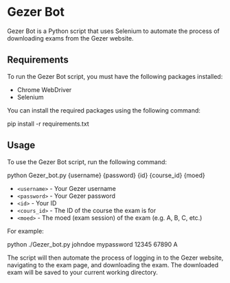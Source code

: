 # Gezer Bot

Gezer Bot is a Python script that uses Selenium to automate the process of downloading exams from the Gezer website.

## Requirements

To run the Gezer Bot script, you must have the following packages installed:

- Chrome WebDriver
- Selenium

You can install the required packages using the following command:

pip install -r requirements.txt

## Usage

To use the Gezer Bot script, run the following command:

python Gezer_bot.py  {username} {password} {id} {course_id} {moed}

- `<username>` - Your Gezer username
- `<password>` - Your Gezer password
- `<id>` - Your ID
- `<cours_id>` - The ID of the course the exam is for
- `<moed>` - The moed (exam session) of the exam (e.g. A, B, C, etc.)

For example:

python ./Gezer_bot.py johndoe mypassword 12345 67890 A

The script will then automate the process of logging in to the Gezer website, navigating to the exam page, and downloading the exam. The downloaded exam will be saved to your current working directory.
